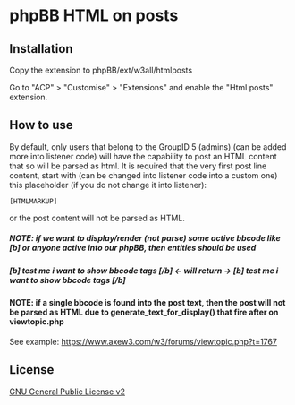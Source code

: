 # phpBB HTML on posts

## Installation

Copy the extension to phpBB/ext/w3all/htmlposts

Go to "ACP" > "Customise" > "Extensions" and enable the "Html posts" extension.

## How to use

By default, only users that belong to the GroupID 5 (admins) (can be added more into listener code) will have the capability to post an HTML content that so will be parsed as html.
It is required that the very first post line content, start with (can be changed into listener code into a custom one) this placeholder (if you do not change it into listener):

    [HTMLMARKUP]
    
or the post content will not be parsed as HTML.
##### NOTE: if we want to display/render (not parse) some active bbcode like [b] or anyone active into our phpBB, then entities should be used 
##### &#91;b&#93; test me i want to show bbcode tags &#91;/b&#93;  <- will return ->  [b] test me i want to show bbcode tags [/b]
#### NOTE: if a single bbcode is found into the post text, then the post will not be parsed as HTML due to generate_text_for_display() that fire after on viewtopic.php


See example: https://www.axew3.com/w3/forums/viewtopic.php?t=1767


## License

[GNU General Public License v2](license.txt)
